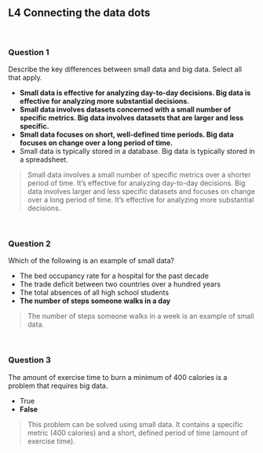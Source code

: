 ## L4 Connecting the data dots

&nbsp;

### Question 1

Describe the key differences between small data and big data. Select all that apply.

* **Small data is effective for analyzing day-to-day decisions. Big data is effective for analyzing more substantial decisions.**
* **Small data involves datasets concerned with a small number of specific metrics. Big data involves datasets that are larger and less specific.**
* **Small data focuses on short, well-defined time periods. Big data focuses on change over a long period of time.**
* Small data is typically stored in a database. Big data is typically stored in a spreadsheet.

> Small data involves a small number of specific metrics over a shorter period of time. It’s effective for analyzing day-to-day decisions. Big data involves larger and less specific datasets and focuses on change over a long period of time. It’s effective for analyzing more substantial decisions.

&nbsp;

### Question 2

Which of the following is an example of small data?

* The bed occupancy rate for a hospital for the past decade
* The trade deficit between two countries over a hundred years 
* The total absences of all high school students
* **The number of steps someone walks in a day** 

> The number of steps someone walks in a week is an example of small data. 

&nbsp;

### Question 3

The amount of exercise time to burn a minimum of 400 calories is a problem that requires big data.

* True
* **False**

> This problem can be solved using small data. It contains a specific metric (400 calories) and a short, defined period of time (amount of exercise time).